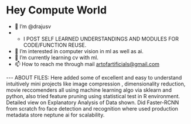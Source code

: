 # Hey Compute World
- 👋  I’m @drajusv 
- -  I POST SELF LEARNED UNDERSTANDINGS AND MODULES FOR CODE/FUNCTION REUSE.
- 👀 I’m interested in computer vision in ml as well as ai.
- 🌱 I’m currently learning cv with ml.
- 📫 How to reach me through mail artofartificials@gmail.com

--- ABOUT FILES:
Here added some of excellent and easy to understand intuitively mini projects like image compression , dimensionality reduction, movie reccomenders all using machine learning algo via sklearn and python, also tried feature pruning using statistical test in R environment. Detailed view on Explanatory Analysis of Data shown.
Did Faster-RCNN from scratch fro face detection and recognition where used production metadata store neptune ai for scalability.
